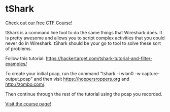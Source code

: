 # tShark

[Check out our free CTF Course!](https://academy.hoppersroppers.org/mod/page/view.php?id=595)

tShark is a command line tool to do the same things that Wireshark does. It is pretty awesome and allows you to script complex activities that you could never do in Wireshark. tShark should be your go to tool to solve these sort of problems.

Follow this tutorial: <https://hackertarget.com/tshark-tutorial-and-filter-examples/>

To create your initial pcap, run the command "tshark -i wlan0 -w capture-output.pcap" and then visit <https://hoppersroppers.org> and <http://zombo.com/>.

Then continue through the rest of the tutorial using the pcap you recorded.


[Visit the course page!](https://academy.hoppersroppers.org/mod/page/view.php?id=595)
